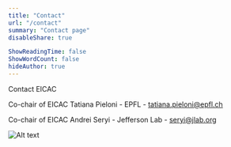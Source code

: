 ```yaml
---
title: "Contact"
url: "/contact"
summary: "Contact page"
disableShare: true

ShowReadingTime: false
ShowWordCount: false
hideAuthor: true
---
```


Contact EICAC

Co-chair of EICAC Tatiana Pieloni - EPFL - [tatiana.pieloni@epfl.ch](mailto:tatiana.pieloni@epfl.ch)

Co-chair of EICAC Andrei Seryi - Jefferson Lab - [seryi@jlab.org](mailto:seryi@jlab.org)

![Alt text](images/diagram1.jpg)
